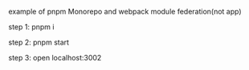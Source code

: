 example of pnpm Monorepo and webpack module federation(not app)

step 1: pnpm i

step 2: pnpm start

step 3: open localhost:3002